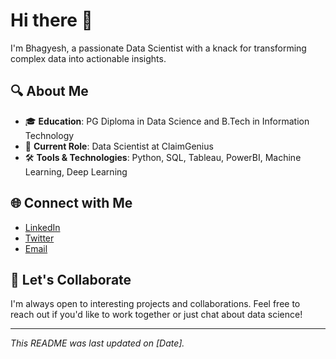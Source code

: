 # Hi there 👋

I'm Bhagyesh, a passionate Data Scientist with a knack for transforming complex data into actionable insights.

## 🔍 About Me

- 🎓 **Education**: PG Diploma in Data Science and B.Tech in Information Technology
- 💼 **Current Role**: Data Scientist at ClaimGenius
- 🛠  **Tools & Technologies**: Python, SQL, Tableau, PowerBI, Machine Learning, Deep Learning

## 🌐 Connect with Me

- [LinkedIn](www.linkedin.com/in/bhagyesh-db)
- [Twitter](https://x.com/TechSavvyBDB)
- [Email](mailto:bhagyesh003baraskar@gmail.com)

## 🤝 Let's Collaborate

I'm always open to interesting projects and collaborations. Feel free to reach out if you'd like to work together or just chat about data science!

---

*This README was last updated on [Date].*


<!--
**bhagyesh-db/bhagyesh-db** is a ✨ _special_ ✨ repository because its `README.md` (this file) appears on your GitHub profile.

Here are some ideas to get you started:

- 🔭 I’m currently working on ...
- 🌱 I’m currently learning ...
- 👯 I’m looking to collaborate on ...
- 🤔 I’m looking for help with ...
- 💬 Ask me about ...
- 📫 How to reach me: ...
- 😄 Pronouns: ...
- ⚡ Fun fact: ...
-->
